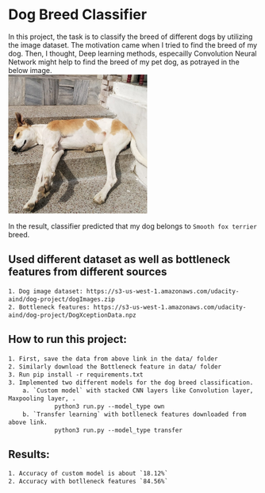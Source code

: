 # Dog Breed Classifier
In this project, the task is to classify the breed of different dogs by utilizing the image dataset. The motivation came when I tried to find the breed of my dog. Then, I thought, Deep learning methods, especailly Convolution Neural Network might help to find the breed of my pet dog, as potrayed in the below image.  
<img src="https://github.com/KokilaJamwal/dog-breed-classifier/blob/main/data/mydog.jpeg" width="280" height="280">  

In the result, classifier predicted that my dog belongs to `Smooth fox terrier` breed.

## Used different dataset as well  as bottleneck features from different sources  
    1. Dog image dataset: https://s3-us-west-1.amazonaws.com/udacity-aind/dog-project/dogImages.zip  
    2. Bottleneck features: https://s3-us-west-1.amazonaws.com/udacity-aind/dog-project/DogXceptionData.npz 
## How to run this project: 
    1. First, save the data from above link in the data/ folder 
    2. Similarly download the Bottleneck feature in data/ folder 
    3. Run pip install -r requirements.txt
    3. Implemented two different models for the dog breed classification.   
        a. `Custom model` with stacked CNN layers like Convolution layer, Maxpooling layer, . 
                 python3 run.py --model_type own 
        b. `Transfer learning` with botlleneck features downloaded from above link.    
                 python3 run.py --model_type transfer 
## Results: 
    1. Accuracy of custom model is about `18.12%` 
    2. Accuracy with botlleneck features `84.56%`
        
    


    


